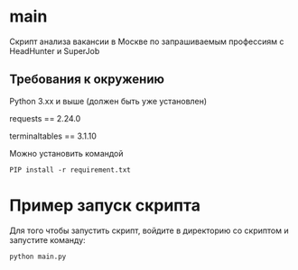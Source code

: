 # main
Скрипт анализа вакансии в Москве по запрашиваемым профессиям с HeadHunter и SuperJob


## Требования к окружению

Python 3.xx и выше (должен быть уже установлен)

requests == 2.24.0

terminaltables == 3.1.10


Можно установить командой  
``` 
PIP install -r requirement.txt
```

# Пример запуск скрипта
Для того чтобы запустить скрипт, войдите в директорию со скриптом и запустите команду:
```
python main.py
```
